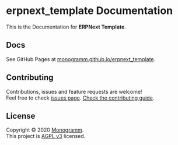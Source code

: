 # **erpnext_template** Documentation

This is the Documentation for **ERPNext Template**.

## Docs

See GitHub Pages at [monogramm.github.io/erpnext_template](https://monogramm.github.io/erpnext_template/).

## Contributing

Contributions, issues and feature requests are welcome!<br />Feel free to check [issues page](https://github.com/Monogramm/erpnext_template/issues).
[Check the contributing guide](./CONTRIBUTING.md).<br />

## License

Copyright © 2020 [Monogramm](https://github.com/Monogramm).<br />
This project is [AGPL v3](uri_license) licensed.
